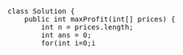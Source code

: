 <pre>
class Solution {
    public int maxProfit(int[] prices) {
        int n = prices.length;
        int ans = 0;
        for(int i=0;i<n-1;i++){
            if(prices[i]<prices[i+1]) ans+=prices[i+1]-prices[i];
        }
        return ans;
    }
}
</pre>

